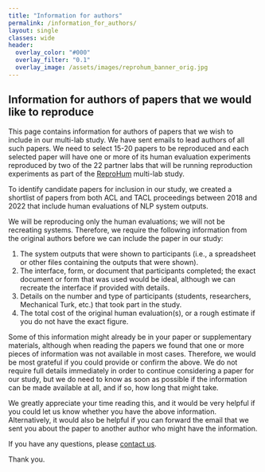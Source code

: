 ```yaml
---
title: "Information for authors"
permalink: /information_for_authors/
layout: single
classes: wide
header:
  overlay_color: "#000"
  overlay_filter: "0.1"
  overlay_image: /assets/images/reprohum_banner_orig.jpg
---
```


## Information for authors of papers that we would like to reproduce

This page contains information for authors of papers that we wish to include in our multi-lab study.  We have sent emails to lead authors of all such papers.  We need to select 15-20 papers to be reproduced and each selected paper will have one or more of its human evaluation experiments reproduced by two of the 22 partner labs that will be running reproduction experiments as part of the [ReproHum](https://reprohum.github.io) multi-lab study.

To identify candidate papers for inclusion in our study, we created a shortlist of papers from both ACL and TACL proceedings between 2018 and 2022 that include human evaluations of NLP system outputs.

We will be reproducing only the human evaluations; we will not be recreating systems.  Therefore, we require the following information from the original authors before we can include the paper in our study:

1. The system outputs that were shown to participants (i.e., a spreadsheet or other files containing the outputs that were shown).
2. The interface, form, or document that participants completed; the exact document or form that was used would be ideal, although we can recreate the interface if provided with details.
3. Details on the number and type of participants (students, researchers, Mechanical Turk, etc.) that took part in the study.
4. The total cost of the original human evaluation(s), or a rough estimate if you do not have the exact figure.

Some of this information might already be in your paper or supplementary materials, although when reading the papers we found that one or more pieces of information was not available in most cases.  Therefore, we would be most grateful if you could provide or confirm the above.  We do not require full details immediately in order to continue considering a paper for our study, but we do need to know as soon as possible if the information can be made available at all, and if so, how long that might take.

We greatly appreciate your time reading this, and it would be very helpful if you could let us know whether you have the above information.  Alternatively, it would also be helpful if you can forward the email that we sent you about the paper to another author who might have the information.

If you have any questions, please [contact us](https://reprohum.github.io/contact).

Thank you.

